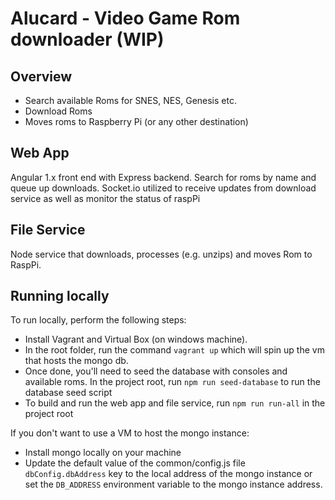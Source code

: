 # Alucard - Video Game Rom downloader (WIP)

## Overview

* Search available Roms for SNES, NES, Genesis etc.
* Download Roms
* Moves roms to Raspberry Pi (or any other destination)

## Web App
Angular 1.x front end with Express backend.  Search for roms by name and queue up downloads. Socket.io utilized to receive updates from download service as well as monitor the status of raspPi

## File Service
Node service that downloads, processes (e.g. unzips) and moves Rom to RaspPi.


## Running locally

To run locally, perform the following steps: 

* Install Vagrant and Virtual Box (on windows machine).  
* In the root folder, run the command `vagrant up` which will spin up the vm that hosts the mongo db.  
* Once done, you'll need to seed the database with consoles and available roms.  In the project root, run `npm run seed-database` to run the database seed script
* To build and run the web app and file service, run `npm run run-all` in the project root

If you don't want to use a VM to host the mongo instance:
* Install mongo locally on your machine
* Update the default value of the common/config.js file `dbConfig.dbAddress` key to the local address of the mongo instance or set the `DB_ADDRESS` environment variable to the mongo instance address.
